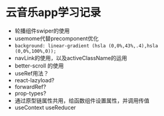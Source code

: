 # 云音乐app学习记录
  - 轮播组件swiper的使用
  - usemome代替precomponent优化
  - ```background: linear-gradient (hsla (0,0%,43%,.4),hsla (0,0%,100%,0));```
  - navLink的使用，以及activeClassName的运用
  - better-scroll 的使用
  - useRef用法？
  - react-lazyload?
  - forwardRef?
  - prop-types?
  - 通过原型链属性共用，给函数组件设置属性，并调用传值
  - useContext useReducer